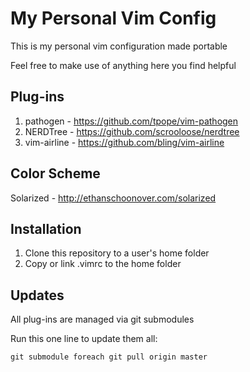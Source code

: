 # My Personal Vim Config

This is my personal vim configuration made portable

Feel free to make use of anything here you find helpful

## Plug-ins

1. pathogen - https://github.com/tpope/vim-pathogen
2. NERDTree - https://github.com/scrooloose/nerdtree
3. vim-airline - https://github.com/bling/vim-airline

## Color Scheme

Solarized - http://ethanschoonover.com/solarized

## Installation

1. Clone this repository to a user's home folder
2. Copy or link .vimrc to the home folder

## Updates

All plug-ins are managed via git submodules

Run this one line to update them all:

`git submodule foreach git pull origin master`
